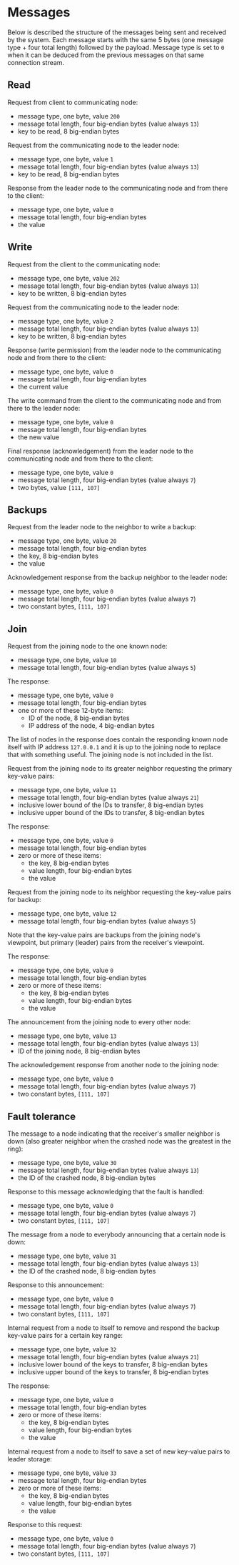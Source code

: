 # Messages

Below is described the structure of the messages being sent and received by the system.
Each message starts with the same 5 bytes (one message type + four total length)
followed by the payload.
Message type is set to `0` when it can be deduced from the previous messages on that same connection stream.

## Read

Request from client to communicating node:

* message type, one byte, value `200`
* message total length, four big-endian bytes (value always `13`)
* key to be read, 8 big-endian bytes

Request from the communicating node to the leader node:

* message type, one byte, value `1`
* message total length, four big-endian bytes (value always `13`)
* key to be read, 8 big-endian bytes

Response from the leader node to the communicating node
and from there to the client:

* message type, one byte, value `0`
* message total length, four big-endian bytes
* the value


## Write

Request from the client to the communicating node:

* message type, one byte, value `202`
* message total length, four big-endian bytes (value always `13`)
* key to be written, 8 big-endian bytes

Request from the communicating node to the leader node:

* message type, one byte, value `2`
* message total length, four big-endian bytes (value always `13`)
* key to be written, 8 big-endian bytes

Response (write permission) from the leader node to the communicating node
and from there to the client:

* message type, one byte, value `0`
* message total length, four big-endian bytes
* the current value

The write command from the client to the communicating node
and from there to the leader node:

* message type, one byte, value `0`
* message total length, four big-endian bytes
* the new value

Final response (acknowledgement) from the leader node to the communicating node
and from there to the client:

* message type, one byte, value `0`
* message total length, four big-endian bytes (value always `7`)
* two bytes, value `[111, 107]`


## Backups

Request from the leader node to the neighbor to write a backup:

* message type, one byte, value `20`
* message total length, four big-endian bytes
* the key, 8 big-endian bytes
* the value

Acknowledgement response from the backup neighbor to the leader node:

* message type, one byte, value `0`
* message total length, four big-endian bytes (value always `7`)
* two constant bytes, `[111, 107]`

## Join

Request from the joining node to the one known node:

* message type, one byte, value `10`
* message total length, four big-endian bytes (value always `5`)

The response:

* message type, one byte, value `0`
* message total length, four big-endian bytes
* one or more of these 12-byte items:
    * ID of the node, 8 big-endian bytes
    * IP address of the node, 4 big-endian bytes

The list of nodes in the response does contain the responding known node itself
with IP address `127.0.0.1` and it is up to the joining node to replace that with something useful.
The joining node is not included in the list.



Request from the joining node to its greater neighbor
requesting the primary key-value pairs:

* message type, one byte, value `11`
* message total length, four big-endian bytes (value always `21`)
* inclusive lower bound of the IDs to transfer, 8 big-endian bytes
* inclusive upper bound of the IDs to transfer, 8 big-endian bytes

The response:

* message type, one byte, value `0`
* message total length, four big-endian bytes
* zero or more of these items:
    * the key, 8 big-endian bytes
    * value length, four big-endian bytes
    * the value



Request from the joining node to its neighbor
requesting the key-value pairs for backup:

* message type, one byte, value `12`
* message total length, four big-endian bytes (value always `5`)

Note that the key-value pairs are backups from the joining node's viewpoint,
but primary (leader) pairs from the receiver's viewpoint.

The response:

* message type, one byte, value `0`
* message total length, four big-endian bytes
* zero or more of these items:
    * the key, 8 big-endian bytes
    * value length, four big-endian bytes
    * the value



The announcement from the joining node to every other node:

* message type, one byte, value `13`
* message total length, four big-endian bytes (value always `13`)
* ID of the joining node, 8 big-endian bytes

The acknowledgement response from another node to the joining node:

* message type, one byte, value `0`
* message total length, four big-endian bytes (value always `7`)
* two constant bytes, `[111, 107]`


## Fault tolerance

The message to a node indicating that the receiver's smaller neighbor is down
(also greater neighbor when the crashed node was the greatest in the ring):

* message type, one byte, value `30`
* message total length, four big-endian bytes (value always `13`)
* the ID of the crashed node, 8 big-endian bytes

Response to this message acknowledging that the fault is handled:

* message type, one byte, value `0`
* message total length, four big-endian bytes (value always `7`)
* two constant bytes, `[111, 107]`



The message from a node to everybody announcing that a certain node is down:

* message type, one byte, value `31`
* message total length, four big-endian bytes (value always `13`)
* the ID of the crashed node, 8 big-endian bytes

Response to this announcement:

* message type, one byte, value `0`
* message total length, four big-endian bytes (value always `7`)
* two constant bytes, `[111, 107]`



Internal request from a node to itself to remove and respond the backup
key-value pairs for a certain key range:

* message type, one byte, value `32`
* message total length, four big-endian bytes (value always `21`)
* inclusive lower bound of the keys to transfer, 8 big-endian bytes
* inclusive upper bound of the keys to transfer, 8 big-endian bytes

The response:

* message type, one byte, value `0`
* message total length, four big-endian bytes
* zero or more of these items:
    * the key, 8 big-endian bytes
    * value length, four big-endian bytes
    * the value



Internal request from a node to itself to save a set of new key-value pairs to leader storage:

* message type, one byte, value `33`
* message total length, four big-endian bytes
* zero or more of these items:
    * the key, 8 big-endian bytes
    * value length, four big-endian bytes
    * the value

Response to this request:

* message type, one byte, value `0`
* message total length, four big-endian bytes (value always `7`)
* two constant bytes, `[111, 107]`
